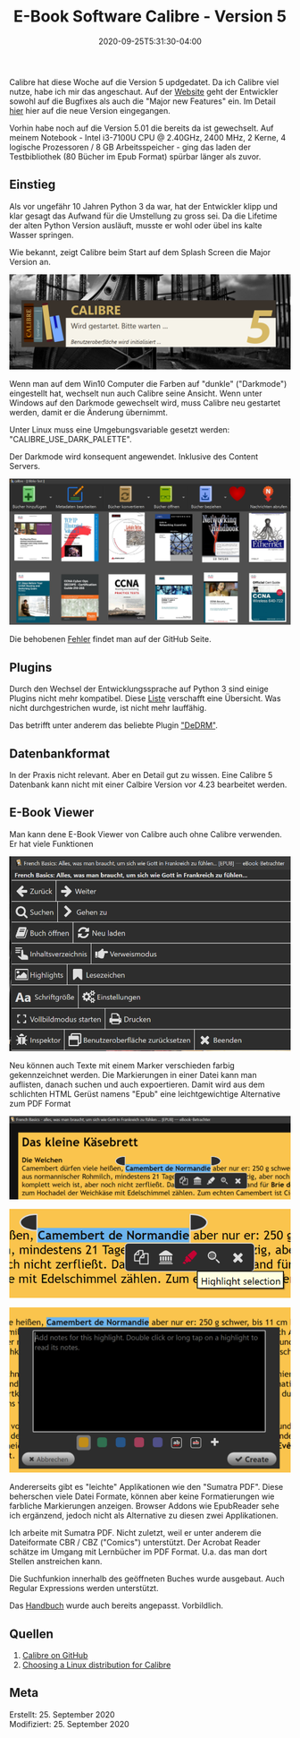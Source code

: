 ﻿---
title: "E-Book Software Calibre - Version 5"
date: 2020-09-25T5:31:30-04:00
categories:
  - media
tags:
  - praxis
  - 
---

Calibre hat diese Woche auf die Version 5 updgedatet. Da ich Calibre viel nutze, habe ich mir das angeschaut.  Auf der [Website](https://calibre-ebook.com/whats-new) geht der Entwickler sowohl auf die Bugfixes als auch die "Major new Features" ein. Im Detail [hier](https://calibre-ebook.com/new-in/fourteen) hier auf die neue Version eingegangen.  

Vorhin habe noch auf die Version 5.01 die bereits da ist gewechselt. Auf meinem Notebook - Intel i3-7100U CPU @ 2.40GHz, 2400 MHz, 2 Kerne, 4 logische Prozessoren / 8 GB Arbeitsspeicher - ging das laden der Testbibliothek (80 Bücher im Epub Format) spürbar länger als zuvor.  


## Einstieg  

Als vor ungefähr 10 Jahren Python 3 da war, hat der Entwickler klipp und klar gesagt das Aufwand für die Umstellung zu gross sei. Da die Lifetime der alten Python Version ausläuft, musste er wohl oder übel ins kalte Wasser springen.  

Wie bekannt, zeigt Calibre beim Start auf dem Splash Screen die Major Version an.  

![Splash Screen](/image/25-1.png)  

Wenn man auf dem Win10 Computer die Farben auf "dunkle" ("Darkmode") eingestellt hat, wechselt nun auch Calibre seine Ansicht. Wenn unter Windows auf den Darkmode gewechselt wird, muss Calibre neu gestartet werden, damit er die Änderung übernimmt.  

Unter Linux muss eine Umgebungsvariable gesetzt werden: "CALIBRE_USE_DARK_PALETTE".  

Der Darkmode wird konsequent angewendet. Inklusive des Content Servers.

![Splash Screen](/image/25-2.png)  

Die behobenen [Fehler](https://github.com/kovidgoyal/calibre/commits/master) findet man auf der GitHub Seite.

## Plugins  

Durch den Wechsel der Entwicklungssprache auf Python 3 sind einige Plugins nicht mehr kompatibel. Diese [Liste](https://www.mobileread.com/forums/showthread.php?t=326405) verschafft eine Übersicht. Was nicht durchgestrichen wurde, ist nicht mehr lauffähig.  

Das betrifft unter anderem das beliebte Plugin ["DeDRM"](https://github.com/apprenticeharper/DeDRM_tools/issues/1245#issuecomment-698776144).

## Datenbankformat

In der Praxis nicht relevant. Aber en Detail gut zu wissen. Eine Calibre 5 Datenbank kann nicht mit einer Calbire Version vor 4.23 bearbeitet werden.

## E-Book Viewer

Man kann dene E-Book Viewer von Calibre auch ohne Calibre verwenden. Er hat viele Funktionen  

![highlight](/image/25-6.png)  

 Neu können auch Texte mit einem Marker verschieden farbig gekennzeichnet werden. Die Markierungen in einer Datei kann man auflisten, danach suchen und auch expoertieren. Damit wird aus dem schlichten HTML Gerüst namens "Epub" eine leichtgewichtige Alternative zum PDF Format

![highlight](/image/25-3.png)  

![highlight](/image/25-4.png)  

![highlight](/image/25-5.png)  

Andererseits gibt es "leichte" Applikationen wie den "Sumatra PDF". Diese beherschen viele Datei Formate, können aber keine Formatierungen wie farbliche Markierungen anzeigen. Browser Addons wie EpubReader sehe ich ergänzend, jedoch nicht als Alternative zu diesen zwei Applikationen.  

Ich arbeite mit Sumatra PDF. Nicht zuletzt, weil er unter anderem die Dateiformate CBR / CBZ ("Comics") unterstützt. Der Acrobat Reader schätze im Umgang mit Lernbücher im PDF Format. U.a. das man dort Stellen anstreichen kann.

Die Suchfunkion innerhalb des geöffneten Buches wurde ausgebaut. Auch Regular Expressions werden unterstützt.  

Das [Handbuch](https://manual.calibre-ebook.com/viewer.html#starting-the-e-book-viewer) wurde auch bereits angepasst. Vorbildlich.

## Quellen  

1. [Calibre on GitHub](https://github.com/kovidgoyal/calibre)  
2. [Choosing a Linux distribution for Calibre](https://www.mobileread.com/forums/showthread.php?t=328065)  


## Meta

Erstellt:		25. September 2020  
Modifiziert:	25. September 2020
